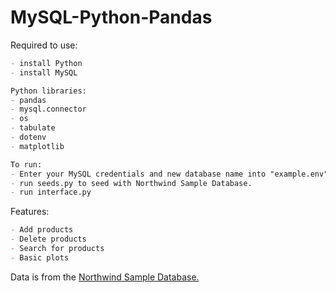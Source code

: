 # MySQL-Python-Pandas

Required to use:
```md
- install Python
- install MySQL

Python libraries:
- pandas
- mysql.connector
- os
- tabulate
- dotenv
- matplotlib

To run:
- Enter your MySQL credentials and new database name into "example.env" and remove "example" from the file name.
- run seeds.py to seed with Northwind Sample Database.
- run interface.py
```

Features:
```md
- Add products
- Delete products
- Search for products
- Basic plots
```

Data is from the [Northwind Sample Database.](https://github.com/graphql-compose/graphql-compose-examples/tree/master/examples/northwind/data/csv)